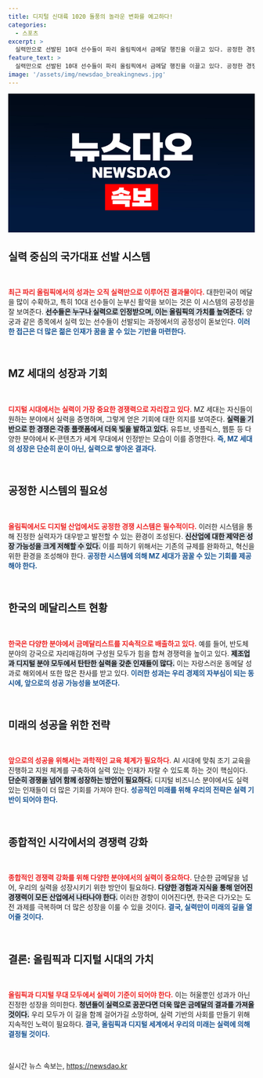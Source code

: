 ```yaml
---
title: 디지털 신대륙 1020 돌풍의 놀라운 변화를 예고하다!
categories:
  - 스포츠
excerpt: >
  실력만으로 선발된 10대 선수들이 파리 올림픽에서 금메달 행진을 이끌고 있다. 공정한 경쟁의 룰을 통해 대한민국은 미래에도 AI 시대의 금메달을 따낼 수 있을까?
feature_text: >
  실력만으로 선발된 10대 선수들이 파리 올림픽에서 금메달 행진을 이끌고 있다. 공정한 경쟁의 룰을 통해 대한민국은 미래에도 AI 시대의 금메달을 따낼 수 있을까?
image: '/assets/img/newsdao_breakingnews.jpg'
---
```


<p><img src="/assets/img/newsdao_breakingnews.jpg" alt="firstkoreanews 속보" /></p>

<h2 data-ke-size="size26">실력 중심의 국가대표 선발 시스템</h2>

<p data-ke-size="size16">&nbsp;</p>

<p><b><span style="color: #ee2323;">최근 파리 올림픽에서의 성과는 오직 실력만으로 이루어진 결과물이다.</span></b> 대한민국이 메달을 많이 수확하고, 특히 10대 선수들이 눈부신 활약을 보이는 것은 이 시스템의 공정성을 잘 보여준다. <b><span style="background-color: #21538527;">선수들은 누구나 실력으로 인정받으며, 이는 올림픽의 가치를 높여준다.</span></b> 양궁과 같은 종목에서 실력 있는 선수들이 선발되는 과정에서의 공정성이 돋보인다. <b><span style="color: #1a5490;">이러한 접근은 더 많은 젊은 인재가 꿈을 꿀 수 있는 기반을 마련한다.</span></b></p>

<p data-ke-size="size16">&nbsp;</p>

<h2 data-ke-size="size26">MZ 세대의 성장과 기회</h2>

<p data-ke-size="size16">&nbsp;</p>

<p><b><span style="color: #ee2323;">디지털 시대에서는 실력이 가장 중요한 경쟁력으로 자리잡고 있다.</span></b> MZ 세대는 자신들이 원하는 분야에서 실력을 증명하며, 그렇게 얻은 기회에 대한 의지를 보여준다. <b><span style="background-color: #21538527;">실력을 기반으로 한 경쟁은 각종 플랫폼에서 더욱 빛을 발하고 있다.</span></b> 유튜브, 넷플릭스, 웹툰 등 다양한 분야에서 K-콘텐츠가 세계 무대에서 인정받는 모습이 이를 증명한다. <b><span style="color: #1a5490;">즉, MZ 세대의 성장은 단순히 운이 아닌, 실력으로 쌓아온 결과다.</span></b></p>

<p data-ke-size="size16">&nbsp;</p>

<h2 data-ke-size="size26">공정한 시스템의 필요성</h2>

<p data-ke-size="size16">&nbsp;</p>

<p><b><span style="color: #ee2323;">올림픽에서도 디지털 산업에서도 공정한 경쟁 시스템은 필수적이다.</span></b> 이러한 시스템을 통해 진정한 실력자가 대우받고 발전할 수 있는 환경이 조성된다. <b><span style="background-color: #21538527;">신산업에 대한 제약은 성장 가능성을 크게 저해할 수 있다.</span></b> 이를 피하기 위해서는 기존의 규제를 완화하고, 혁신을 위한 환경을 조성해야 한다. <b><span style="color: #1a5490;">공정한 시스템에 의해 MZ 세대가 꿈꿀 수 있는 기회를 제공해야 한다.</span></b></p>

<p data-ke-size="size16">&nbsp;</p>

<h2 data-ke-size="size26">한국의 메달리스트 현황</h2>

<p data-ke-size="size16">&nbsp;</p>

<p><b><span style="color: #ee2323;">한국은 다양한 분야에서 금메달리스트를 지속적으로 배출하고 있다.</span></b> 예를 들어, 반도체 분야의 강국으로 자리매김하며 구성원 모두가 힘을 합쳐 경쟁력을 높이고 있다. <b><span style="background-color: #21538527;">제조업과 디지털 분야 모두에서 탄탄한 실력을 갖춘 인재들이 많다.</span></b> 이는 자랑스러운 동메달 성과로 해외에서 또한 많은 찬사를 받고 있다. <b><span style="color: #1a5490;">이러한 성과는 우리 경제의 자부심이 되는 동시에, 앞으로의 성공 가능성을 보여준다.</span></b></p>

<p data-ke-size="size16">&nbsp;</p>

<h2 data-ke-size="size26">미래의 성공을 위한 전략</h2>

<p data-ke-size="size16">&nbsp;</p>

<p><b><span style="color: #ee2323;">앞으로의 성공을 위해서는 과학적인 교육 체계가 필요하다.</span></b> AI 시대에 맞춰 조기 교육을 진행하고 지원 체계를 구축하여 실력 있는 인재가 자랄 수 있도록 하는 것이 핵심이다. <b><span style="background-color: #21538527;">단순히 경쟁을 넘어 함께 성장하는 방안이 필요하다.</span></b> 디지털 비즈니스 분야에서도 실력 있는 인재들이 더 많은 기회를 가져야 한다. <b><span style="color: #1a5490;">성공적인 미래를 위해 우리의 전략은 실력 기반이 되어야 한다.</span></b></p>

<p data-ke-size="size16">&nbsp;</p>

<h2 data-ke-size="size26">종합적인 시각에서의 경쟁력 강화</h2>

<p data-ke-size="size16">&nbsp;</p>

<p><b><span style="color: #ee2323;">종합적인 경쟁력 강화를 위해 다양한 분야에서의 실력이 중요하다.</span></b> 단순한 금메달을 넘어, 우리의 실력을 성장시키기 위한 방안이 필요하다. <b><span style="background-color: #21538527;">다양한 경험과 지식을 통해 얻어진 경쟁력이 모든 산업에서 나타나야 한다.</span></b> 이러한 경향이 이어진다면, 한국은 다가오는 도전 과제를 극복하며 더 많은 성장을 이룰 수 있을 것이다. <b><span style="color: #1a5490;">결국, 실력만이 미래의 길을 열어줄 것이다.</span></b></p>

<p data-ke-size="size16">&nbsp;</p>

<h2 data-ke-size="size26">결론: 올림픽과 디지털 시대의 가치</h2>

<p data-ke-size="size16">&nbsp;</p>

<p><b><span style="color: #ee2323;">올림픽과 디지털 무대 모두에서 실력이 기준이 되어야 한다.</span></b> 이는 허울뿐인 성과가 아닌 진정한 성장을 의미한다. <b><span style="background-color: #21538527;">청년들이 실력으로 꿈꾼다면 더욱 많은 금메달의 결과를 가져올 것이다.</span></b> 우리 모두가 이 길을 함께 걸어가길 소망하며, 실력 기반의 사회를 만들기 위해 지속적인 노력이 필요하다. <b><span style="color: #1a5490;">결국, 올림픽과 디지털 세계에서 우리의 미래는 실력에 의해 결정될 것이다.</span></b></p>

<p data-ke-size="size16">&nbsp;</p>
실시간 뉴스 속보는, <a href="https://newsdao.kr" rel="dofollow">https://newsdao.kr</a>


